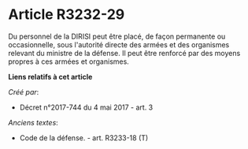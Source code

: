 # Article R3232-29

Du personnel de la DIRISI peut être placé, de façon permanente ou occasionnelle, sous l'autorité directe des armées et des
organismes relevant du ministre de la défense. Il peut être renforcé par des moyens propres à ces armées et organismes.

**Liens relatifs à cet article**

_Créé par_:

  - Décret n°2017-744 du 4 mai 2017 - art. 3

_Anciens textes_:

  - Code de la défense. - art. R3233-18 (T)
